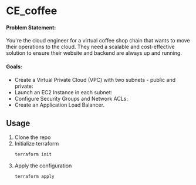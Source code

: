 # CE_coffee
#### Problem Statement: 
You're the cloud engineer for a virtual coffee shop chain that wants to move 
their operations to the cloud. They need a scalable and cost-effective 
solution to ensure their website and backend are always up and running.

#### Goals:
- Create a Virtual Private Cloud (VPC) with two subnets - public and private:
- Launch an EC2 Instance in each subnet:
- Configure Security Groups and Network ACLs: 
- Create an Application Load Balancer.

## Usage
1. Clone the repo
2. Initialize terraform
    ```bash
    terraform init
    ```
3. Apply the configuration
    ```bash
    terraform apply
    ```
  

